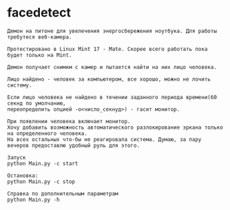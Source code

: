 facedetect
==========
	Демон на питоне для увелечения энергосбережения ноутбука. Для работы требутеся веб-камера. 
	
	Протестировано в Linux Mint 17 - Mate. Скорее всего работать пока будет только на Mint. 
	
	Демон получает снимкм с камер и пытается найти на них лицо человека.
	
	Лицо найдено - человек за компьютером, все хорошо, можно не лочить систему.
	
	Если лицо человека не найдено в течении заданного периода времени(60 секнд по умолчанию,
	переопределить опцией -o<число_секнуд>) - гасит монитор.
	
	При появлении человека включает монитор. 
	Хочу добавить возможность автоматического разлокирование эркана только на определенного человека. 
	На всех остальных что-бы не реагировала система. Думаю, за пару вечеров предоставлю удобный руль для этого.

	Запуск
	python Main.py -c start 

	Остановка:
	python Main.py -c stop

	Справка по дополнительным параметрам
	python Main.py -h
